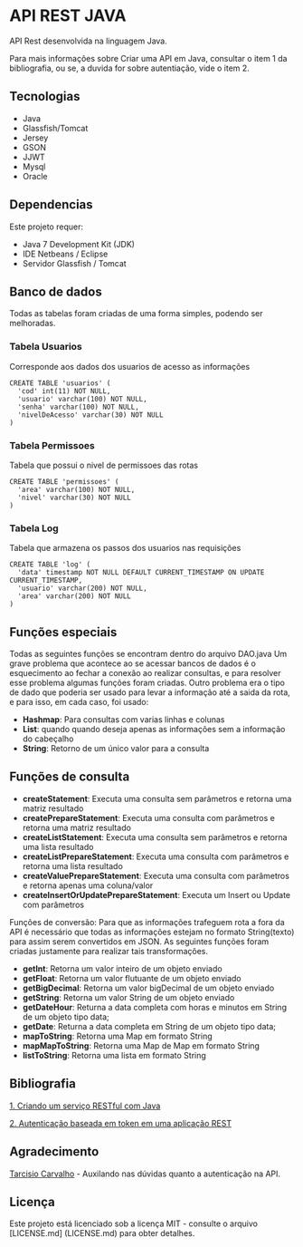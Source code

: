# API REST JAVA

API Rest desenvolvida na linguagem Java. 

Para mais informações sobre Criar uma API em Java, consultar o item 1 da bibliografia, ou se, a duvida for sobre autentiação, vide o item 2.

## Tecnologias
* Java
* Glassfish/Tomcat
* Jersey
* GSON
* JJWT
* Mysql
* Oracle

## Dependencias
Este projeto requer:
* Java 7 Development Kit (JDK)
* IDE Netbeans / Eclipse
* Servidor Glassfish / Tomcat

## Banco de dados
Todas as tabelas foram criadas de uma forma simples, podendo ser melhoradas.
### Tabela Usuarios
Corresponde aos dados dos usuarios de acesso as informações
```mysql
CREATE TABLE 'usuarios' (
  'cod' int(11) NOT NULL,
  'usuario' varchar(100) NOT NULL,
  'senha' varchar(100) NOT NULL,
  'nivelDeAcesso' varchar(30) NOT NULL
)
```
### Tabela Permissoes
Tabela que possui o nivel de permissoes das rotas
```mysql
CREATE TABLE 'permissoes' (
  'area' varchar(100) NOT NULL,
  'nivel' varchar(30) NOT NULL
) 
```
### Tabela Log
Tabela que armazena os passos dos usuarios nas requisições
```mysql
CREATE TABLE 'log' (
  'data' timestamp NOT NULL DEFAULT CURRENT_TIMESTAMP ON UPDATE CURRENT_TIMESTAMP,
  'usuario' varchar(200) NOT NULL,
  'area' varchar(200) NOT NULL
)
```

## Funções especiais
Todas as seguintes funções se encontram dentro do arquivo DAO.java
Um grave problema que acontece ao se acessar bancos de dados é o esquecimento ao fechar a conexão ao realizar consultas, e para resolver esse problema algumas funções foram criadas. Outro problema era o tipo de dado que poderia ser usado para levar a informação até a saida da rota, e para isso, em cada caso, foi usado:
* **Hashmap**: Para consultas com varias linhas e colunas
* **List**: quando quando deseja apenas as informações sem a informação do cabeçalho
* **String**: Retorno de um único valor para a consulta

## Funções de consulta
* **createStatement**: Executa uma consulta sem parâmetros e retorna uma matriz resultado
* **createPrepareStatement**: Executa uma consulta com parâmetros e retorna uma matriz resultado
* **createListStatement**: Executa uma consulta sem parâmetros e retorna uma lista resultado
* **createListPrepareStatement**: Executa uma consulta com parâmetros e retorna uma lista resultado
* **createValuePrepareStatement**: Executa uma consulta com parâmetros e retorna apenas uma coluna/valor
* **createInsertOrUpdatePrepareStatement**: Executa um Insert ou Update com parâmetros

Funções de conversão: Para que as informações trafeguem rota a fora da API é necessário que todas as informações estejam no formato String(texto) para assim serem convertidos em JSON. As seguintes funções foram criadas justamente para realizar tais transformações.
* **getInt**: Retorna um valor inteiro de um objeto enviado
* **getFloat**: Retorna um valor flutuante de um objeto enviado
* **getBigDecimal**: Retorna um valor bigDecimal de um objeto enviado
* **getString**: Retorna um valor String de um objeto enviado
* **getDateHour**: Returna a data completa com horas e minutos em String de um objeto tipo data;
* **getDate**: Returna a data completa em String de um objeto tipo data;
* **mapToString**: Retorna uma Map em formato String
* **mapMapToString**: Retorna uma Map de Map em formato String
* **listToString**: Retorna uma lista em formato String

## Bibliografia
[1. Criando um serviço RESTful com Java](https://www.devmedia.com.br/curso/criando-um-servico-restful-com-java/1465)

[2. Autenticação baseada em token em uma aplicação REST](https://www.linkedin.com/pulse/autentica%C3%A7%C3%A3o-baseada-em-token-uma-aplica%C3%A7%C3%A3o-rest-tarcisio-carvalho/)

## Agradecimento
[Tarcisio Carvalho](https://github.com/tarcCar) - Auxilando nas dúvidas quanto a autenticação na API.

## Licença
Este projeto está licenciado sob a licença MIT - consulte o arquivo [LICENSE.md] (LICENSE.md) para obter detalhes.
